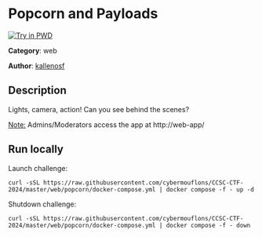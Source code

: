 # Popcorn and Payloads

[![Try in PWD](https://raw.githubusercontent.com/play-with-docker/stacks/master/assets/images/button.png)](https://labs.play-with-docker.com/?stack=https://raw.githubusercontent.com/cybermouflons/CCSC-CTF-2024/master/web/popcorn/docker-compose.yml)


**Category**: web

**Author**: [kallenosf](https://github.com/kallenosf)

## Description

Lights, camera, action! Can you see behind the scenes?

<u>Note:</u> Admins/Moderators access the app at http://web-app/


## Run locally

Launch challenge:
```
curl -sSL https://raw.githubusercontent.com/cybermouflons/CCSC-CTF-2024/master/web/popcorn/docker-compose.yml | docker compose -f - up -d
```

Shutdown challenge:
```
curl -sSL https://raw.githubusercontent.com/cybermouflons/CCSC-CTF-2024/master/web/popcorn/docker-compose.yml | docker compose -f - down
```

